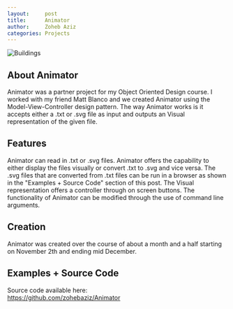 ```yaml
---
layout:     post
title:      Animator
author:     Zoheb Aziz
categories: Projects
---
```

![Buildings](https://media.giphy.com/media/Zb9xdbU2dgi9Iv8AVo/giphy.gif)

<!--excerpt-->

## About Animator
Animator was a partner project for my Object Oriented Design course. I worked
with my friend Matt Blanco and we created Animator using the Model-View-Controller
design pattern. The way Animator works is it accepts either a .txt or .svg file
as input and outputs an Visual representation of the given file.
## Features
Animator can read in .txt or .svg files. Animator offers the capability to either
display the files visually or convert .txt to .svg and vice versa. The .svg files
that are converted from .txt files can be run in a browser as shown in the
"Examples + Source Code" section of this post. The Visual representation offers
a controller through on screen buttons. The functionality of Animator can be
modified through the use of command line arguments.
## Creation
Animator was created over the course of about a month and a half starting on
November 2th and ending mid December.
## Examples + Source Code
Source code available here:\
<a href="https://github.com/zohebaziz/Animator">https://github.com/zohebaziz/Animator</a>
